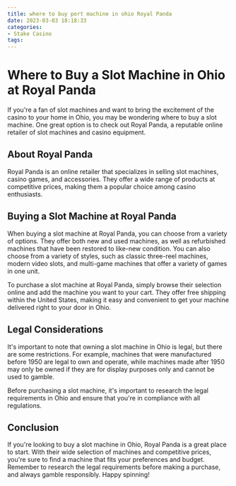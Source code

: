 ```yaml
---
title: where to buy port machine in ohio Royal Panda
date: 2023-03-03 18:18:33
categories:
- Stake Casino
tags:
---
```

# Where to Buy a Slot Machine in Ohio at Royal Panda

If you're a fan of slot machines and want to bring the excitement of the casino to your home in Ohio, you may be wondering where to buy a slot machine. One great option is to check out Royal Panda, a reputable online retailer of slot machines and casino equipment.

## About Royal Panda

Royal Panda is an online retailer that specializes in selling slot machines, casino games, and accessories. They offer a wide range of products at competitive prices, making them a popular choice among casino enthusiasts.

## Buying a Slot Machine at Royal Panda

When buying a slot machine at Royal Panda, you can choose from a variety of options. They offer both new and used machines, as well as refurbished machines that have been restored to like-new condition. You can also choose from a variety of styles, such as classic three-reel machines, modern video slots, and multi-game machines that offer a variety of games in one unit.

To purchase a slot machine at Royal Panda, simply browse their selection online and add the machine you want to your cart. They offer free shipping within the United States, making it easy and convenient to get your machine delivered right to your door in Ohio.

## Legal Considerations

It's important to note that owning a slot machine in Ohio is legal, but there are some restrictions. For example, machines that were manufactured before 1950 are legal to own and operate, while machines made after 1950 may only be owned if they are for display purposes only and cannot be used to gamble.

Before purchasing a slot machine, it's important to research the legal requirements in Ohio and ensure that you're in compliance with all regulations.

## Conclusion

If you're looking to buy a slot machine in Ohio, Royal Panda is a great place to start. With their wide selection of machines and competitive prices, you're sure to find a machine that fits your preferences and budget. Remember to research the legal requirements before making a purchase, and always gamble responsibly. Happy spinning!